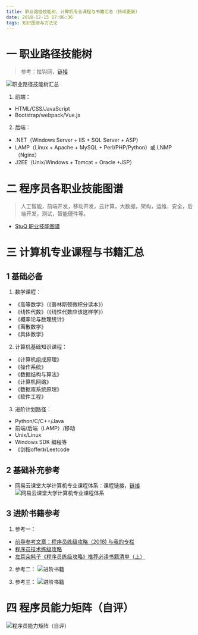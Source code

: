 ```yaml
---
title: 职业路径技能树、计算机专业课程与书籍汇总（持续更新）
date: 2018-12-15 17:06:36
tags: 知识图谱与方法论
---
```

# 一 职业路径技能树
> 参考：拉钩网，[链接](https://www.lagou.com/)

![职业路径技能树汇总](图1.PNG)

1. 前端：
- HTML/CSS/JavaScript
- Bootstrap/webpack/Vue.js

2. 后端：
- .NET（Windows Server + IIS + SQL Server + ASP）
- LAMP（Linux + Apache + MySQL + Perl/PHP/Python）或 LNMP（Nginx）
- J2EE（Unix/Windows + Tomcat + Oracle +JSP）

# 二 程序员各职业技能图谱
> 人工智能，前端开发，移动开发，云计算，大数据，架构，运维，安全，后端开发，测试，智能硬件等。

- [StuQ 职业技能图谱](https://github.com/TeamStuQ/skill-map)

# 三 计算机专业课程与书籍汇总
## 1 基础必备
1. 数学课程：
- 《高等数学》（《普林斯顿微积分读本》）
- 《线性代数》（《线性代数应该这样学》）
- 《概率论与数理统计》
- 《离散数学》
- 《具体数学》

2. 计算机基础知识课程：
- 《计算机组成原理》
- 《操作系统》
- 《数据结构与算法》
- 《计算机网络》
- 《数据库系统原理》
- 《软件工程》

3. 进阶计划路径：
- Python/C/C++/Java
- 前端/后端（LAMP）/移动
- Unix/Linux
- Windows SDK 编程等
- 《剑指offer》/Leetcode

## 2 基础补充参考
- 网易云课堂大学计算机专业课程体系：课程链接，[链接](https://study.163.com/curricula/cs.htm)
![网易云课堂大学计算机专业课程体系](图2.PNG)

## 3 进阶书籍参考
1. 参考一：
- [前导参考文章：程序员练级攻略（2018) 与我的专栏](https://coolshell.cn/articles/18360.html)
- [程序员技术练级攻略](https://coolshell.cn/articles/4990.html/comment-page-1#comments)
- [左耳朵耗子《程序员练级攻略》推荐必读书籍清单（上）](https://time.geekbang.org/column/article/10793?utm_source=weibo&utm_medium=geektime&utm_campaign=48-onsell&utm_content=0711booklist&code=GGVOKz%252FyFTRtOnWIHYr%252FvFsgL3ON7Xqwkdz2f7yTqD4%253D)

2. 参考二：
![进阶书籍](图3.PNG)

3. 参考三：
![进阶书籍](图4.PNG)

# 四 程序员能力矩阵（自评）
![程序员能力矩阵（自评）](图5.PNG)